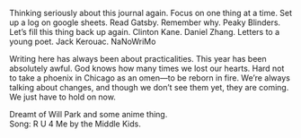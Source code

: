 Thinking seriously about this journal again. Focus on one thing at a time. Set up a log on google sheets. Read Gatsby. Remember why. Peaky Blinders. Let’s fill this thing back up again. Clinton Kane. Daniel Zhang. Letters to a young poet. Jack Kerouac. NaNoWriMo

Writing here has always been about practicalities. This year has been absolutely awful. God knows how many times we lost our hearts. Hard not to take a phoenix in Chicago as an omen—to be reborn in fire. We’re always talking about changes, and though we don’t see them yet, they are coming. We just have to hold on now. 

Dreamt of Will Park and some anime thing.  
Song: R U 4 Me by the Middle Kids.
